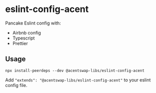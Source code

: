 # eslint-config-acent

Pancake Eslint config with:

- Airbnb config
- Typescript
- Prettier

## Usage

```
npx install-peerdeps --dev @acentswap-libs/eslint-config-acent
```

Add `"extends": "@acentswap-libs/eslint-config-acent"` to your eslint config file.

